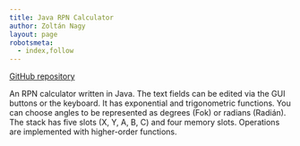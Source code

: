 ```yaml
---
title: Java RPN Calculator
author: Zoltán Nagy
layout: page
robotsmeta:
  - index,follow
---
```

[GitHub repository][1]

 [1]: http://github.com/abesto/Calc/tree/master

An RPN calculator written in Java. The text fields can be edited via the GUI buttons or the keyboard. It has exponential and trigonometric functions. You can choose angles to be represented as degrees (Fok) or radians (Radián). The stack has five slots (X, Y, A, B, C) and four memory slots. Operations are implemented with higher-order functions.